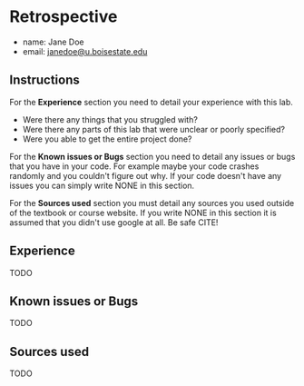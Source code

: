 # Retrospective

- name: Jane Doe
- email: janedoe@u.boisestate.edu

## Instructions

For the **Experience** section you need to detail your experience with this lab.

- Were there any things that you struggled with?
- Were there any parts of this lab that were unclear or poorly specified?
- Were you able to get the entire project done?

For the **Known issues or Bugs** section you need to detail any issues or bugs that you have in your code. For example maybe
your code crashes randomly and you couldn't figure out why. If your code doesn't have any issues you can simply write NONE in
this section.

For the **Sources used** section you must detail any sources you used outside of the textbook or course website. If you write
NONE in this section it is assumed that you didn't use google at all. Be safe CITE!

## Experience

TODO

## Known issues or Bugs

TODO

## Sources used

TODO
